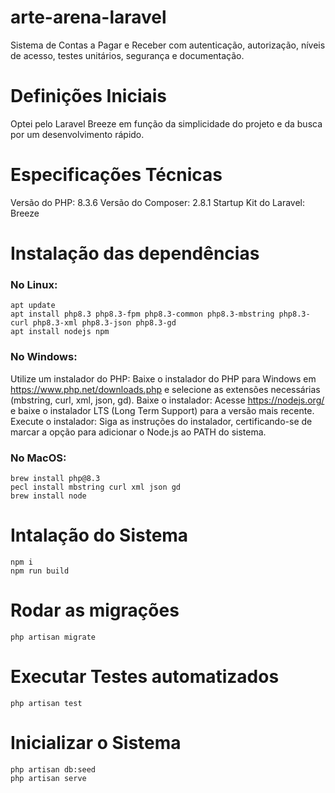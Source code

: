 # arte-arena-laravel
Sistema de Contas a Pagar e Receber com autenticação, autorização, níveis de acesso, testes unitários, segurança e documentação.

# Definições Iniciais
Optei pelo Laravel Breeze em função da simplicidade do projeto e da busca por um desenvolvimento rápido.

# Especificações Técnicas
Versão do PHP: 8.3.6
Versão do Composer: 2.8.1
Startup Kit do Laravel: Breeze

# Instalação das dependências
### No Linux:
```
apt update
apt install php8.3 php8.3-fpm php8.3-common php8.3-mbstring php8.3-curl php8.3-xml php8.3-json php8.3-gd
apt install nodejs npm
``` 
### No Windows:
Utilize um instalador do PHP: Baixe o instalador do PHP para Windows em https://www.php.net/downloads.php e selecione as extensões necessárias (mbstring, curl, xml, json, gd).
Baixe o instalador: Acesse https://nodejs.org/ e baixe o instalador LTS (Long Term Support) para a versão mais recente.
Execute o instalador: Siga as instruções do instalador, certificando-se de marcar a opção para adicionar o Node.js ao PATH do sistema.

### No MacOS:
```
brew install php@8.3
pecl install mbstring curl xml json gd
brew install node
```


# Intalação do Sistema
```
npm i
npm run build
```

# Rodar as migrações
`php artisan migrate`

# Executar Testes automatizados
`php artisan test`

# Inicializar o Sistema

```
php artisan db:seed
php artisan serve
```
